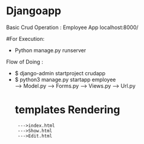 # Djangoapp
Basic Crud Operation : Employee App
localhost:8000/

#For Execution:
* Python manage.py runserver

Flow of Doing : 
* $ django-admin startproject crudapp
* $ python3 manage.py startapp employee  
 --> Model.py
 --> Forms.py
 --> Views.py
 --> Url.py
    # templates Rendering
       --->index.html 
       --->Show.html
       --->Edit.html
       
